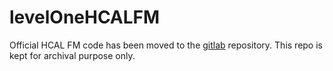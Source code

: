 # levelOneHCALFM

Official HCAL FM code has been moved to the [gitlab](https://gitlab.cern.ch/cms-rcms/functionmanagers/hcal) repository. This repo is kept for archival purpose only. 
